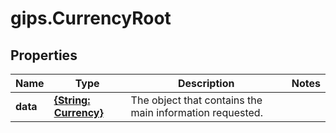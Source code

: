 # gips.CurrencyRoot

## Properties

Name | Type | Description | Notes
------------ | ------------- | ------------- | -------------
**data** | [**{String: Currency}**](Currency.md) | The object that contains the main information requested. | 


